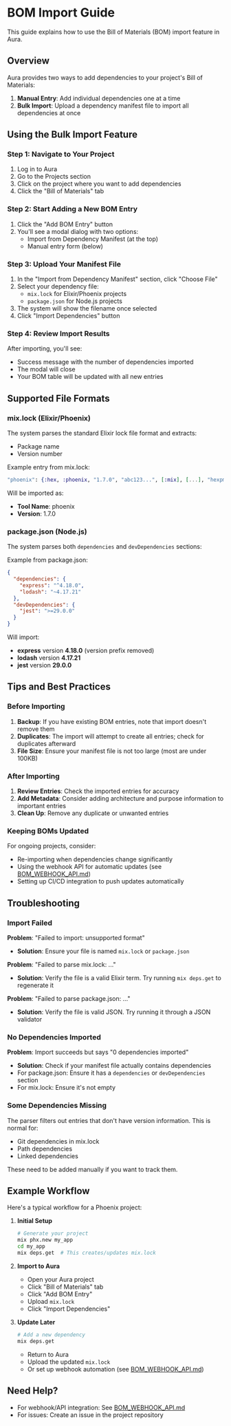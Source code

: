 # BOM Import Guide

This guide explains how to use the Bill of Materials (BOM) import feature in Aura.

## Overview

Aura provides two ways to add dependencies to your project's Bill of Materials:

1. **Manual Entry**: Add individual dependencies one at a time
2. **Bulk Import**: Upload a dependency manifest file to import all dependencies at once

## Using the Bulk Import Feature

### Step 1: Navigate to Your Project

1. Log in to Aura
2. Go to the Projects section
3. Click on the project where you want to add dependencies
4. Click the "Bill of Materials" tab

### Step 2: Start Adding a New BOM Entry

1. Click the "Add BOM Entry" button
2. You'll see a modal dialog with two options:
   - Import from Dependency Manifest (at the top)
   - Manual entry form (below)

### Step 3: Upload Your Manifest File

1. In the "Import from Dependency Manifest" section, click "Choose File"
2. Select your dependency file:
   - `mix.lock` for Elixir/Phoenix projects
   - `package.json` for Node.js projects
3. The system will show the filename once selected
4. Click "Import Dependencies" button

### Step 4: Review Import Results

After importing, you'll see:
- Success message with the number of dependencies imported
- The modal will close
- Your BOM table will be updated with all new entries

## Supported File Formats

### mix.lock (Elixir/Phoenix)

The system parses the standard Elixir lock file format and extracts:
- Package name
- Version number

Example entry from mix.lock:
```elixir
"phoenix": {:hex, :phoenix, "1.7.0", "abc123...", [:mix], [...], "hexpm", "..."}
```

Will be imported as:
- **Tool Name**: phoenix
- **Version**: 1.7.0

### package.json (Node.js)

The system parses both `dependencies` and `devDependencies` sections:

Example from package.json:
```json
{
  "dependencies": {
    "express": "^4.18.0",
    "lodash": "~4.17.21"
  },
  "devDependencies": {
    "jest": ">=29.0.0"
  }
}
```

Will import:
- **express** version **4.18.0** (version prefix removed)
- **lodash** version **4.17.21**
- **jest** version **29.0.0**

## Tips and Best Practices

### Before Importing

1. **Backup**: If you have existing BOM entries, note that import doesn't remove them
2. **Duplicates**: The import will attempt to create all entries; check for duplicates afterward
3. **File Size**: Ensure your manifest file is not too large (most are under 100KB)

### After Importing

1. **Review Entries**: Check the imported entries for accuracy
2. **Add Metadata**: Consider adding architecture and purpose information to important entries
3. **Clean Up**: Remove any duplicate or unwanted entries

### Keeping BOMs Updated

For ongoing projects, consider:
- Re-importing when dependencies change significantly
- Using the webhook API for automatic updates (see [BOM_WEBHOOK_API.md](BOM_WEBHOOK_API.md))
- Setting up CI/CD integration to push updates automatically

## Troubleshooting

### Import Failed

**Problem**: "Failed to import: unsupported format"
- **Solution**: Ensure your file is named `mix.lock` or `package.json`

**Problem**: "Failed to parse mix.lock: ..."
- **Solution**: Verify the file is a valid Elixir term. Try running `mix deps.get` to regenerate it

**Problem**: "Failed to parse package.json: ..."
- **Solution**: Verify the file is valid JSON. Try running it through a JSON validator

### No Dependencies Imported

**Problem**: Import succeeds but says "0 dependencies imported"
- **Solution**: Check if your manifest file actually contains dependencies
- For package.json: Ensure it has a `dependencies` or `devDependencies` section
- For mix.lock: Ensure it's not empty

### Some Dependencies Missing

The parser filters out entries that don't have version information. This is normal for:
- Git dependencies in mix.lock
- Path dependencies
- Linked dependencies

These need to be added manually if you want to track them.

## Example Workflow

Here's a typical workflow for a Phoenix project:

1. **Initial Setup**
   ```bash
   # Generate your project
   mix phx.new my_app
   cd my_app
   mix deps.get  # This creates/updates mix.lock
   ```

2. **Import to Aura**
   - Open your Aura project
   - Click "Bill of Materials" tab
   - Click "Add BOM Entry"
   - Upload `mix.lock`
   - Click "Import Dependencies"

3. **Update Later**
   ```bash
   # Add a new dependency
   mix deps.get
   ```
   - Return to Aura
   - Upload the updated `mix.lock`
   - Or set up webhook automation (see [BOM_WEBHOOK_API.md](BOM_WEBHOOK_API.md))

## Need Help?

- For webhook/API integration: See [BOM_WEBHOOK_API.md](BOM_WEBHOOK_API.md)
- For issues: Create an issue in the project repository

